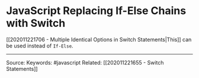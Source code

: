 # JavaScript Replacing If-Else Chains with Switch
[[202011221706 - Multiple Identical Options in Switch Statements|This]] can be used instead of `If-Else`. 

---
Source:
Keywords: #javascript 
Related: [[202011221655 - Switch Statements]]